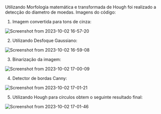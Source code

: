 Utilizando Morfologia matemática e transformada de Hough foi realizado a detecção do diametro de moedas.
Imagens do código:

1. Imagem convertida para tons de cinza:
   
  ![Screenshot from 2023-10-02 16-57-20](https://github.com/Ricardo6664/detectando_diametro_de_moedas/assets/124509531/046a2035-f416-4a0f-a5ca-4bde99de0f0f)

2. Utilizando Desfoque Gaussiano:
   
  ![Screenshot from 2023-10-02 16-59-08](https://github.com/Ricardo6664/detectando_diametro_de_moedas/assets/124509531/919e97f0-f952-460f-8139-44c2e1c67394)

3. Binarização da imagem:
   
  ![Screenshot from 2023-10-02 17-00-09](https://github.com/Ricardo6664/detectando_diametro_de_moedas/assets/124509531/46cd4ab9-7b48-408b-9f8b-027a3da65693)

4. Detector de bordas Canny:
   
  ![Screenshot from 2023-10-02 17-01-21](https://github.com/Ricardo6664/detectando_diametro_de_moedas/assets/124509531/354ab816-13f7-4cda-9962-86786e5816e5)

5. Utilizando Hough para círculos obtem o seguinte resultado final:
    
  ![Screenshot from 2023-10-02 17-01-46](https://github.com/Ricardo6664/detectando_diametro_de_moedas/assets/124509531/4b4cf90e-7bff-40d7-abc1-11df4b906362)
